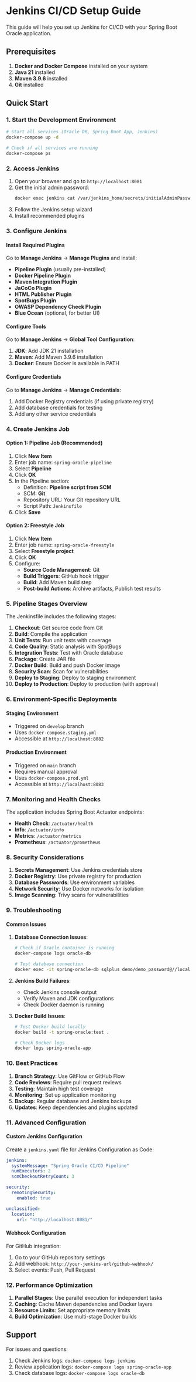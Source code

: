 # Jenkins CI/CD Setup Guide

This guide will help you set up Jenkins for CI/CD with your Spring Boot Oracle application.

## Prerequisites

1. **Docker and Docker Compose** installed on your system
2. **Java 21** installed
3. **Maven 3.9.6** installed
4. **Git** installed

## Quick Start

### 1. Start the Development Environment

```bash
# Start all services (Oracle DB, Spring Boot App, Jenkins)
docker-compose up -d

# Check if all services are running
docker-compose ps
```

### 2. Access Jenkins

1. Open your browser and go to `http://localhost:8081`
2. Get the initial admin password:
   ```bash
   docker exec jenkins cat /var/jenkins_home/secrets/initialAdminPassword
   ```
3. Follow the Jenkins setup wizard
4. Install recommended plugins

### 3. Configure Jenkins

#### Install Required Plugins

Go to **Manage Jenkins** → **Manage Plugins** and install:

- **Pipeline Plugin** (usually pre-installed)
- **Docker Pipeline Plugin**
- **Maven Integration Plugin**
- **JaCoCo Plugin**
- **HTML Publisher Plugin**
- **SpotBugs Plugin**
- **OWASP Dependency Check Plugin**
- **Blue Ocean** (optional, for better UI)

#### Configure Tools

Go to **Manage Jenkins** → **Global Tool Configuration**:

1. **JDK**: Add JDK 21 installation
2. **Maven**: Add Maven 3.9.6 installation
3. **Docker**: Ensure Docker is available in PATH

#### Configure Credentials

Go to **Manage Jenkins** → **Manage Credentials**:

1. Add Docker Registry credentials (if using private registry)
2. Add database credentials for testing
3. Add any other service credentials

### 4. Create Jenkins Job

#### Option 1: Pipeline Job (Recommended)

1. Click **New Item**
2. Enter job name: `spring-oracle-pipeline`
3. Select **Pipeline**
4. Click **OK**
5. In the Pipeline section:
   - Definition: **Pipeline script from SCM**
   - SCM: **Git**
   - Repository URL: Your Git repository URL
   - Script Path: `Jenkinsfile`
6. Click **Save**

#### Option 2: Freestyle Job

1. Click **New Item**
2. Enter job name: `spring-oracle-freestyle`
3. Select **Freestyle project**
4. Click **OK**
5. Configure:
   - **Source Code Management**: Git
   - **Build Triggers**: GitHub hook trigger
   - **Build**: Add Maven build step
   - **Post-build Actions**: Archive artifacts, Publish test results

### 5. Pipeline Stages Overview

The Jenkinsfile includes the following stages:

1. **Checkout**: Get source code from Git
2. **Build**: Compile the application
3. **Unit Tests**: Run unit tests with coverage
4. **Code Quality**: Static analysis with SpotBugs
5. **Integration Tests**: Test with Oracle database
6. **Package**: Create JAR file
7. **Docker Build**: Build and push Docker image
8. **Security Scan**: Scan for vulnerabilities
9. **Deploy to Staging**: Deploy to staging environment
10. **Deploy to Production**: Deploy to production (with approval)

### 6. Environment-Specific Deployments

#### Staging Environment
- Triggered on `develop` branch
- Uses `docker-compose.staging.yml`
- Accessible at `http://localhost:8082`

#### Production Environment
- Triggered on `main` branch
- Requires manual approval
- Uses `docker-compose.prod.yml`
- Accessible at `http://localhost:8083`

### 7. Monitoring and Health Checks

The application includes Spring Boot Actuator endpoints:

- **Health Check**: `/actuator/health`
- **Info**: `/actuator/info`
- **Metrics**: `/actuator/metrics`
- **Prometheus**: `/actuator/prometheus`

### 8. Security Considerations

1. **Secrets Management**: Use Jenkins credentials store
2. **Docker Registry**: Use private registry for production
3. **Database Passwords**: Use environment variables
4. **Network Security**: Use Docker networks for isolation
5. **Image Scanning**: Trivy scans for vulnerabilities

### 9. Troubleshooting

#### Common Issues

1. **Database Connection Issues**:
   ```bash
   # Check if Oracle container is running
   docker-compose logs oracle-db
   
   # Test database connection
   docker exec -it spring-oracle-db sqlplus demo/demo_password@//localhost:1521/XE
   ```

2. **Jenkins Build Failures**:
   - Check Jenkins console output
   - Verify Maven and JDK configurations
   - Check Docker daemon is running

3. **Docker Build Issues**:
   ```bash
   # Test Docker build locally
   docker build -t spring-oracle:test .
   
   # Check Docker logs
   docker logs spring-oracle-app
   ```

### 10. Best Practices

1. **Branch Strategy**: Use GitFlow or GitHub Flow
2. **Code Reviews**: Require pull request reviews
3. **Testing**: Maintain high test coverage
4. **Monitoring**: Set up application monitoring
5. **Backup**: Regular database and Jenkins backups
6. **Updates**: Keep dependencies and plugins updated

### 11. Advanced Configuration

#### Custom Jenkins Configuration

Create a `jenkins.yaml` file for Jenkins Configuration as Code:

```yaml
jenkins:
  systemMessage: "Spring Oracle CI/CD Pipeline"
  numExecutors: 2
  scmCheckoutRetryCount: 3

security:
  remotingSecurity:
    enabled: true

unclassified:
  location:
    url: "http://localhost:8081/"
```

#### Webhook Configuration

For GitHub integration:

1. Go to your GitHub repository settings
2. Add webhook: `http://your-jenkins-url/github-webhook/`
3. Select events: Push, Pull Request

### 12. Performance Optimization

1. **Parallel Stages**: Use parallel execution for independent tasks
2. **Caching**: Cache Maven dependencies and Docker layers
3. **Resource Limits**: Set appropriate memory limits
4. **Build Optimization**: Use multi-stage Docker builds

## Support

For issues and questions:
1. Check Jenkins logs: `docker-compose logs jenkins`
2. Review application logs: `docker-compose logs spring-oracle-app`
3. Check database logs: `docker-compose logs oracle-db`

